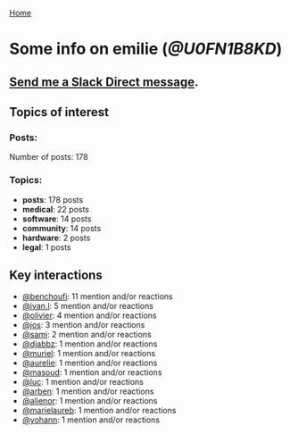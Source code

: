 [Home](https://kelu124.github.io/echommunity/)

# Some info on __emilie__ (_@U0FN1B8KD_)


## [Send me a Slack Direct message](https://echopen.slack.com/messages/@emilie/).

## Topics of interest

### Posts: 

Number of posts: 178

### Topics:

* __posts__: 178 posts
* __medical__: 22 posts
* __software__: 14 posts
* __community__: 14 posts
* __hardware__: 2 posts
* __legal__: 1 posts

## Key interactions 

* [@benchoufi](./U0B47KC3S.md): 11 mention and/or reactions
* [@ivan.l](./U3CDR25JP.md): 5 mention and/or reactions
* [@olivier](./U04DFTZ7D.md): 4 mention and/or reactions
* [@jos](./U3N1SENJY.md): 3 mention and/or reactions
* [@sami](./U2MF267L2.md): 2 mention and/or reactions
* [@djabbz](./U2PFHNN3C.md): 1 mention and/or reactions
* [@muriel](./U0JFW4XTQ.md): 1 mention and/or reactions
* [@aurelie](./U37GZRZU6.md): 1 mention and/or reactions
* [@masoud](./U3PLYAJPJ.md): 1 mention and/or reactions
* [@luc](./U0AAL4W13.md): 1 mention and/or reactions
* [@arben](./U3Q46QRHU.md): 1 mention and/or reactions
* [@alienor](./U1N5Q9334.md): 1 mention and/or reactions
* [@marielaureb](./U3T7KBEMV.md): 1 mention and/or reactions
* [@yohann](./U0KPE2P16.md): 1 mention and/or reactions
